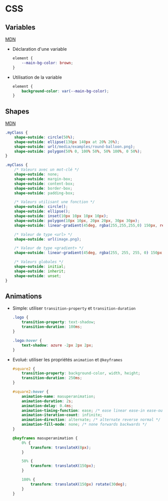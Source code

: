 # CSS

## Variables

[MDN](https://developer.mozilla.org/fr/docs/Web/CSS/Using_CSS_custom_properties)

* Déclaration d'une variable
    ```css
    element {
        --main-bg-color: brown;
    }
    ```
* Utilisation de la variable
    ```css
    element {
        background-color: var(--main-bg-color);
    }
    ```

## Shapes

[MDN](https://developer.mozilla.org/fr/docs/Web/CSS/shape-outside)

```css
.myClass {
    shape-outside: circle(50%);
    shape-outside: ellipse(130px 140px at 20% 20%);
    shape-outside: url(/media/examples/round-balloon.png);
    shape-outside: polygon(50% 0, 100% 50%, 50% 100%, 0 50%);
}

.myClass {
    /* Valeurs avec un mot-clé */
    shape-outside: none;
    shape-outside: margin-box;
    shape-outside: content-box;
    shape-outside: border-box;
    shape-outside: padding-box;

    /* Valeurs utilisant une fonction */
    shape-outside: circle();
    shape-outside: ellipse();
    shape-outside: inset(10px 10px 10px 10px);
    shape-outside: polygon(10px 10px, 20px 20px, 30px 30px);
    shape-outside: linear-gradient(45deg, rgba(255,255,255,0) 150px, red 150px);

    /* Valeur de type <url> */
    shape-outside: url(image.png);

    /* Valeur de type <gradient> */
    shape-outside: linear-gradient(45deg, rgba(255, 255, 255, 0) 150px, red 150px);

    /* Valeurs globales */
    shape-outside: initial;
    shape-outside: inherit;
    shape-outside: unset;
}
```

## Animations

* Simple: utiliser `transition-property` et `transition-duration`
    ```css
    .logo {
        transition-property: text-shadow;
        transition-duration: 100ms;
    }

    .logo:hover {
        text-shadow: azure -2px 2px 2px;
    }
    ```
* Evolué: utiliser les propriétés `animation` et `@keyframes`
    ```css
    #square2 {
        transition-property: background-color, width, height;
        transition-duration: 250ms;
    }

    #square2:hover {
        animation-name: masuperanimation;
        animation-duration: 2s;
        animation-delay: 0.4ms;
        animation-timing-function: ease; /* ease linear ease-in ease-out ease-in-out  cubic-bezier(val1, val2, val3, val4) step-start step-end steps(X) */
        animation-iteration-count: infinite;
        animation-direction: alternate; /* alternate reverse normal */
        animation-fill-mode: none; /* none forwards backwards */
    }

    @keyframes masuperanimation {
        0% {
            transform: translateX(0px);
        }

        50% {
            transform: translateX(150px);
        }

        100% {
            transform: translateX(150px) rotate(30deg);
        }
    }
    ```
